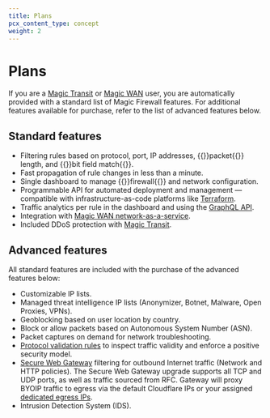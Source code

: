 ```yaml
---
title: Plans
pcx_content_type: concept
weight: 2
---
```


# Plans

If you are a [Magic Transit](/magic-transit/) or [Magic WAN](/magic-wan/) user, you are automatically provided with a standard list of Magic Firewall features. For additional features available for purchase, refer to the list of advanced features below.

## Standard features

- Filtering rules based on protocol, port, IP addresses, {{<glossary-tooltip term_id="data packet">}}packet{{</glossary-tooltip>}} length, and {{<glossary-tooltip term_id="bit field matching">}}bit field match{{</glossary-tooltip>}}.
- Fast propagation of rule changes in less than a minute.
- Single dashboard to manage {{<glossary-tooltip term_id="firewall">}}firewall{{</glossary-tooltip>}} and network configuration.
- Programmable API for automated deployment and management — compatible with infrastructure-as-code platforms like [Terraform](/terraform/).
- Traffic analytics per rule in the dashboard and using the [GraphQL API](/analytics/graphql-api/).
- Integration with [Magic WAN network-as-a-service](/magic-wan/).
- Included DDoS protection with [Magic Transit](/magic-transit/).

## Advanced features

All standard features are included with the purchase of the advanced features below:

- Customizable IP lists.
- Managed threat intelligence IP lists (Anonymizer, Botnet, Malware, Open Proxies, VPNs).
- Geoblocking based on user location by country.
- Block or allow packets based on Autonomous System Number (ASN).
- Packet captures on demand for network troubleshooting.
- [Protocol validation rules](/magic-firewall/about/protocol-validation-rules/) to inspect traffic validity and enforce a positive security model.
- [Secure Web Gateway](/cloudflare-one/policies/gateway/) filtering for outbound Internet traffic (Network and HTTP policies). The Secure Web Gateway upgrade supports all TCP and UDP ports, as well as traffic sourced from RFC. Gateway will proxy BYOIP traffic to egress via the default Cloudflare IPs or your assigned [dedicated egress IPs](/cloudflare-one/policies/gateway/egress-policies/dedicated-egress-ips/).
- Intrusion Detection System (IDS).
